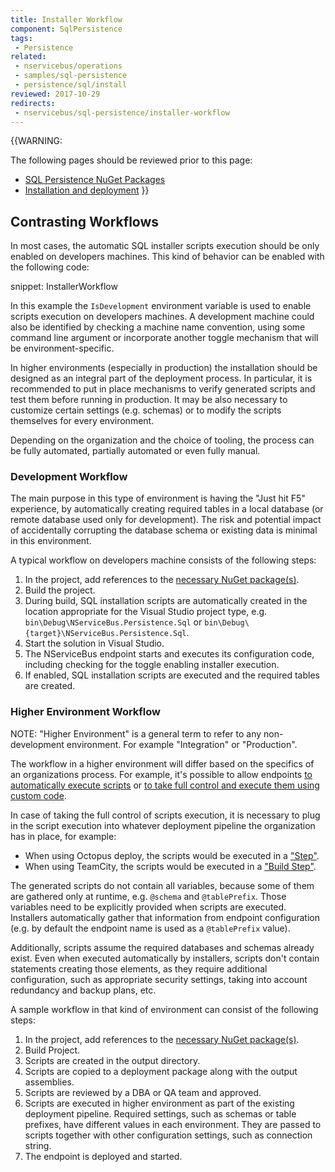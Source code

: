 ```yaml
---
title: Installer Workflow
component: SqlPersistence
tags:
 - Persistence
related:
 - nservicebus/operations
 - samples/sql-persistence
 - persistence/sql/install
reviewed: 2017-10-29
redirects:
 - nservicebus/sql-persistence/installer-workflow
---
```



{{WARNING:

The following pages should be reviewed prior to this page:

 * [SQL Persistence NuGet Packages](/persistence/sql/#nuget-packages)
 * [Installation and deployment](/persistence/sql/install.md)
}}


## Contrasting Workflows

In most cases, the automatic SQL installer scripts execution should be only enabled on developers machines. This kind of behavior can be enabled with the following code:

snippet: InstallerWorkflow

In this example the `IsDevelopment` environment variable is used to enable scripts execution on developers machines. A development machine could also be identified by checking a machine name convention, using some command line argument or incorporate another toggle mechanism that will be environment-specific.

In higher environments (especially in production) the installation should be designed as an integral part of the deployment process. In particular, it is recommended to put in place mechanisms to verify generated scripts and test them before running in production. It may be also necessary to customize certain settings (e.g. schemas) or to modify the scripts themselves for every environment.

Depending on the organization and the choice of tooling, the process can be fully automated, partially automated or even fully manual.


### Development Workflow

The main purpose in this type of environment is having the "Just hit F5" experience, by automatically creating required tables in a local database (or remote database used only for development). The risk and potential impact of accidentally corrupting the database schema or existing data is minimal in this environment.

A typical workflow on developers machine consists of the following steps:

 1. In the project, add references to the [necessary NuGet package(s)](/persistence/sql/#nuget-packages).
 2. Build the project.
 3. During build, SQL installation scripts are automatically created in the location appropriate for the Visual Studio project type, e.g. `bin\Debug\NServiceBus.Persistence.Sql` or `bin\Debug\{target}\NServiceBus.Persistence.Sql`.
 4. Start the solution in Visual Studio.
 5. The NServiceBus endpoint starts and executes its configuration code, including checking for the toggle enabling installer execution.
 6. If enabled, SQL installation scripts are executed and the required tables are created.



### Higher Environment Workflow

NOTE: "Higher Environment" is a general term to refer to any non-development environment. For example "Integration" or "Production".

The workflow in a higher environment will differ based on the specifics of an organizations process. For example, it's possible to allow endpoints [to automatically execute scripts](/persistence/sql/install.md#script-execution-runs-by-default-at-endpoint-startup) or [to take full control and execute them using custom code](/persistence/sql/install.md#optionally-take-control-of-script-execution).

In case of taking the full control of scripts execution, it is necessary to plug in the script execution into whatever deployment pipeline the organization has in place, for example:

 * When using Octopus deploy, the scripts would be executed in a ["Step"]( https://octopus.com/docs/deploying-applications/adding-steps).
 * When using TeamCity, the scripts would be executed in a ["Build Step"]( https://confluence.jetbrains.com/display/TCD8/Configuring+Build+Steps).

The generated scripts do not contain all variables, because some of them are gathered only at runtime, e.g. `@schema` and `@tablePrefix`. Those variables need to be explicitly provided when scripts are executed. Installers automatically gather that information from endpoint configuration (e.g. by default the endpoint name is used as a `@tablePrefix` value).

Additionally, scripts assume the required databases and schemas already exist. Even when executed automatically by installers, scripts don't contain statements creating those elements, as they require additional configuration, such as appropriate security settings, taking into account redundancy and backup plans, etc. 

A sample workflow in that kind of environment can consist of the following steps:

 1. In the project, add references to the [necessary NuGet package(s)](/persistence/sql/#nuget-packages).
 1. Build Project.
 1. Scripts are created in the output directory.
 1. Scripts are copied to a deployment package along with the output assemblies.
 1. Scripts are reviewed by a DBA or QA team and approved.
 1. Scripts are executed in higher environment as part of the existing deployment pipeline. Required settings, such as schemas or table prefixes, have different values in each environment. They are passed to scripts together with other configuration settings, such as connection string.
 1. The endpoint is deployed and started.
